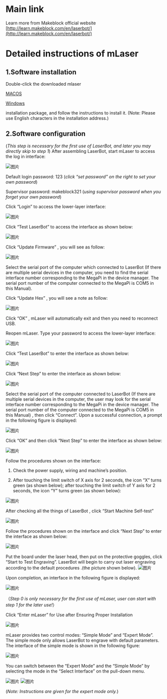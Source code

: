# Main link
Learn more from Makeblock official website
[http://learn.makeblock.com/en/laserbot/](http://learn.makeblock.com/en/laserbot/)

# Detailed instructions of mLaser
## 1.Software installation

Double-click the downloaded mlaser
 
[MACOS](https://raw.githubusercontent.com/Makeblock-official/mlaser_resources/master/buildNeed/mac.rar) 

[Windows](https://raw.githubusercontent.com/Makeblock-official/mlaser_resources/master/distribution/windows/mLaserSetup.zip) 

installation package, and follow the instructions to install it. (Note: Please use English characters in the installation address.)

## 2.Software configuration

(*This step is necessary for the first use of LaserBot, and later you may directly skip to step 1*)
After assembling LaserBot, start mLaser to access the log in interface:

![图片](./doc/image/1-2.jpg)

Default login password: 123  (*click “set password” on the right to set your own password*)

Supervisor password: makeblock321  (*using supervisor password when you forget your own password*)


Click “Login” to access the lower-layer interface:

![图片](./doc/image/2-2.jpg)

Click “Test LaserBot” to access the interface as shown below:

![图片](./doc/image/3-1.jpg)

Click “Update Firmware” , you will see as follow:

![图片](./doc/image/4-1.jpg)

Select the serial port of the computer which connected to LaserBot (If there are multiple serial devices in the computer, you need to find the serial interface number corresponding to the MegaPi in the device manager. The serial port number of the computer connected to the MegaPi is COM5 in this Manual).

Click “Update Hex” , you will see a note as follow:

![图片](./doc/image/5-1.jpg)

Click “OK” , mLaser will automatically exit and then you need to reconnect USB.

Reopen mLaser. Type your password to access the lower-layer interface:

![图片](./doc/image/2-3.jpg)

Click “Test LaserBot” to enter the interface as shown below:

![图片](./doc/image/3-2.jpg)


Click “Next Step” to enter the interface as shown below:

![图片](./doc/image/6-1.jpg)

Select the serial port of the computer connected to LaserBot (If there are multiple serial devices in the computer, the user may look for the serial interface number corresponding to the MegaPi in the device manager. The serial port number of the computer connected to the MegaPi is COM5 in this Manual) , then click “Connect”. Upon a successful connection, a prompt in the following figure is displayed:

![图片](./doc/image/7.jpg)

Click “OK” and then click “Next Step” to enter the interface as shown below:

![图片](./doc/image/e1.png)

Follow the procedures shown on the interface:

1) Check the power supply, wiring and machine’s position.

2) After touching the limit switch of X axis for 2 seconds, the icon “X” turns green (as shown below); after touching the limit switch of Y axis for 2 seconds, the icon “Y” turns green (as shown below):

![图片](./doc/image/e2.png)

After checking all the things of LaserBot , click “Start Machine Self-test”

![图片](./doc/image/e2.png)

Follow the procedures shown on the interface and click “Next Step” to enter the interface as shown below:

![图片](./doc/image/13.jpg)

Put the board under the laser head, then put on the protective goggles, click “Start to Test Engraving”. LaserBot will begin to carry out laser engraving according to the default procedures .(the picture shown below).
![图片](./doc/image/3L4A8378.jpg)

Upon completion, an interface in the following figure is displayed:

![图片](./doc/image/14-1.jpg)

（*Step 0 is only necessary for the first use of mLaser, user can start with step 1 for the later use!*）

Click “Enter mLaser” for Use after Ensuring Proper Installation

![图片](./doc/image/2-3.jpg)

mLaser provides two control modes: “Simple Mode” and “Expert Mode”. The simple mode only allows LaserBot to engrave with default parameters. The interface of the simple mode is shown in the following figure:

![图片](./doc/image/15-1.jpg)

You can switch between the “Expert Mode” and the “Simple Mode” by selecting the mode in the “Select Interface” on the pull-down menu.

![图片](./doc/image/16.png)
![图片](./doc/image/17.png)

(*Note: Instructions are given for the expert mode only.*)
